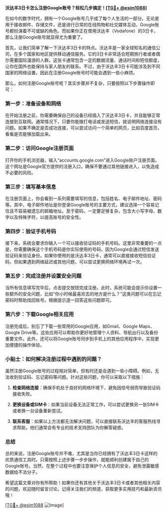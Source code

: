 **沃达丰3日卡怎么注册Google账号？轻松几步搞定！[[TG💪+ @esim1088](https://t.me/s/esim1088)]**

在如今的数字时代，拥有一个Google账号几乎成了每个人生活的一部分。无论是用于接收邮件、存储文件，还是进行日常的在线购物和社交媒体互动，Google账号都扮演着不可或缺的角色。而如果你正在使用沃达丰（Vodafone）的3日卡，那么注册Google账号就显得尤为重要了。

首先，让我们简单了解一下沃达丰3日卡的特点。沃达丰是一家全球知名的通信公司，在多个国家和地区提供移动通信服务。它的3日卡非常适合短期旅行者或者偶尔需要国际漫游的人群。这张卡通常包含一定的数据流量、通话时间和短信额度，让你在国外也能保持与家人朋友的联系。不过，由于沃达丰3日卡可能涉及到不同国家的网络设置，因此在注册Google账号时可能会遇到一些小麻烦。

那么，如何注册Google账号呢？其实步骤并不复杂，只要按照以下步骤操作即可：

### 第一步：准备设备和网络

在开始注册之前，你需要确保自己的设备已经插入了沃达丰3日卡，并且能够正常连接到互联网。通常情况下，只要你能拨打电话或发送短信，就说明网络连接没有问题。如果不确定是否成功连接，可以尝试访问一个简单的网页，比如百度首页，看看是否能够加载出来。

### 第二步：访问Google注册页面

打开你的手机浏览器，输入“accounts.google.com”进入Google账户注册页面。这个网址是Google官方提供的注册入口，确保不要通过其他链接进入，以免造成不必要的风险。

### 第三步：填写基本信息

在注册页面上，你会看到一系列需要填写的信息，包括姓名、电子邮件地址、密码等。其中，电子邮件地址是你登录Google账号的主要方式，建议选择一个容易记住且不容易被遗忘的邮箱地址。至于密码，一定要足够复杂，包含大小写字母、数字以及特殊字符，以提高账号的安全性。

### 第四步：验证手机号码

接下来，系统会要求你输入一个可以接收验证码的手机号码。这里非常重要的一点是，你需要确保这个手机号码是你实际使用的号码，因为Google会通过短信发送验证码来验证身份。如果你使用的是沃达丰3日卡，通常可以直接接收短信验证码，但如果遇到网络延迟或其他问题，可以尝试更换网络环境再试一次。

### 第五步：完成注册并设置安全问题

当所有信息填写完毕后，点击提交按钮完成注册。此时，系统可能会提示你设置一些额外的安全问题，比如“你小时候最喜欢去的地方是什么？”这类问题可以在忘记密码时帮助找回账号。根据提示逐一回答这些问题即可。

### 第六步：下载Google相关应用

注册完成后，别忘了下载一些常用的Google应用，如Gmail、Google Maps、Google Drive等。这些应用可以帮助你更好地管理个人资料、导航出行以及备份重要文件。此外，还可以将Google账号同步到手机上的其他应用程序中，实现更加便捷的操作体验。

### 小贴士：如何解决注册过程中遇到的问题？

虽然注册Google账号的过程相对简单，但有时还是会遇到一些小障碍。例如，无法收到验证码、忘记密码等问题。针对这些问题，你可以采取以下措施：

1. **检查网络连接**：确保手机处于良好的网络环境下，避免因信号弱而导致验证码接收失败。
   
2. **更换设备或SIM卡**：如果当前设备无法正常工作，可以尝试更换另一张SIM卡或者换一台设备重新尝试。

3. **联系客服**：如果以上方法都无法解决问题，可以直接联系沃达丰的客服热线寻求帮助，他们通常会有专业的技术支持团队为你解答疑惑。

### 总结

总的来说，注册Google账号并不难，尤其是当你已经拥有了沃达丰3日卡这样的优质通信工具时。只需按照上述步骤一步步操作，就能顺利创建属于自己的Google账号。当然，在整个过程中也要注意保护个人信息的安全，避免泄露敏感数据给不法分子。

希望这篇文章对你有所帮助！如果你还有其他关于沃达丰3日卡或者其他相关内容的问题，欢迎随时留言讨论。记得关注我们的频道，获取更多实用技巧和最新资讯哦！

[[TG💪+ @esim1088](https://t.me/s/esim1088) ![Image](https://i.postimg.cc/4NQfJmqS/Snipaste-2025-05-13-00-14-12.png)]